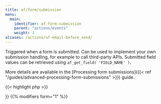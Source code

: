 ```yaml
---
title: af/form/submission
menu:
  main:
    identifier: af-form-submission
    parent: "actions/events"
    weight: 1
aliases: /actions/af-email-before_send/
---
```


Triggered when a form is submitted. Can be used to implement your own submission handling, for example to call third-party APIs. Submitted field values can be retrieved using `af_get_field( 'FIELD_NAME' )`.

More details are available in the [Processing form submissions]({{< ref "/guides/advanced-processing-form-submissions" >}}) guide.

{{< highlight php >}}
<?php

function handle_form_submission( $form, $field, $args ) {
  $email = af_get_field( 'email' );
}
add_action( 'af/form/submission', 'handle_form_submission', 10, 3 );

{{< / highlight >}}

{{% modifiers form="1" %}}